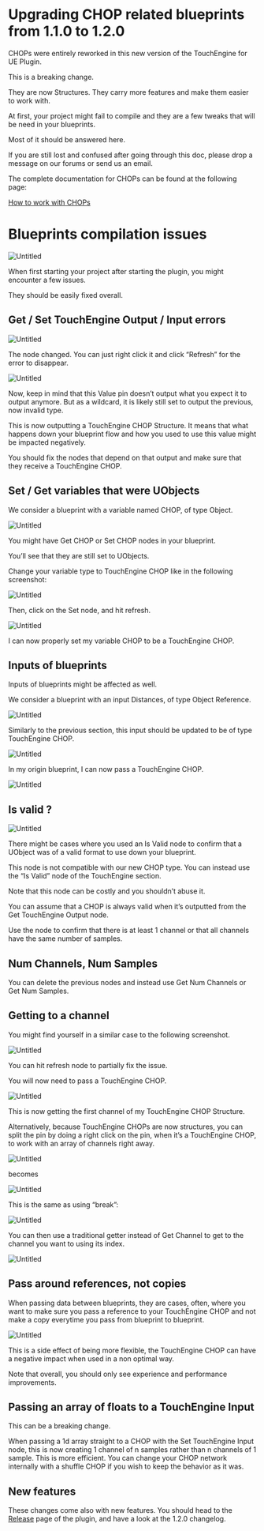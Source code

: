 # Upgrading CHOP related blueprints from 1.1.0 to 1.2.0

CHOPs were entirely reworked in this new version of the TouchEngine for UE Plugin.

This is a breaking change.

They are now Structures. They carry more features and make them easier to work with.

At first, your project might fail to compile and they are a few tweaks that will be need in your blueprints.

Most of it should be answered here.

If you are still lost and confused after going through this doc, please drop a message on our forums or send us an email.

The complete documentation for CHOPs can be found at the following page:

[How to work with CHOPs](work-with-CHOPs.md)

# Blueprints compilation issues

![Untitled](../assets/how-tos-upgrade-1.1.0-to-1.2.0/Untitled.png)

When first starting your project after starting the plugin, you might encounter a few issues.

They should be easily fixed overall.

## Get / Set TouchEngine Output / Input errors

![Untitled](../assets/how-tos-upgrade-1.1.0-to-1.2.0/Untitled%201.png)

The node changed. You can just right click it and click “Refresh” for the error to disappear.

![Untitled](../assets/how-tos-upgrade-1.1.0-to-1.2.0/Untitled%202.png)

Now, keep in mind that this Value pin doesn’t output what you expect it to output anymore. But as a wildcard, it is likely still set to output the previous, now invalid type.

This is now outputting a TouchEngine CHOP Structure. It means that what happens down your blueprint flow and how you used to use this value might be impacted negatively.

You should fix the nodes that depend on that output and make sure that they receive a TouchEngine CHOP.

## Set / Get variables that were UObjects

We consider a blueprint with a variable named CHOP, of type Object.

![Untitled](../assets/how-tos-upgrade-1.1.0-to-1.2.0/Untitled%203.png)

You might have Get CHOP or Set CHOP nodes in your blueprint.

You’ll see that they are still set to UObjects.

Change your variable type to TouchEngine CHOP like in the following screenshot:

![Untitled](../assets/how-tos-upgrade-1.1.0-to-1.2.0/Untitled%204.png)

Then, click on the Set node, and hit refresh.

![Untitled](../assets/how-tos-upgrade-1.1.0-to-1.2.0/Untitled%205.png)

I can now properly set my variable CHOP to be a TouchEngine CHOP.

## Inputs of blueprints

Inputs of blueprints might be affected as well.

We consider a blueprint with an input Distances, of type Object Reference.

![Untitled](../assets/how-tos-upgrade-1.1.0-to-1.2.0/Untitled%206.png)

Similarly to the previous section, this input should be updated to be of type TouchEngine CHOP.

![Untitled](../assets/how-tos-upgrade-1.1.0-to-1.2.0/Untitled%207.png)

In my origin blueprint, I can now pass a TouchEngine CHOP.

![Untitled](../assets/how-tos-upgrade-1.1.0-to-1.2.0/Untitled%208.png)

## Is valid ?

![Untitled](../assets/how-tos-upgrade-1.1.0-to-1.2.0/Untitled%209.png)

There might be cases where you used an Is Valid node to confirm that a UObject was of a valid format to use down your blueprint.

This node is not compatible with our new CHOP type. You can instead use the “Is Valid” node of the TouchEngine section.

Note that this node can be costly and you shouldn’t abuse it.

You can assume that a CHOP is always valid when it’s outputted from the Get TouchEngine Output node.

Use the node to confirm that there is at least 1 channel or that all channels have the same number of samples.

## Num Channels, Num Samples

You can delete the previous nodes and instead use Get Num Channels or Get Num Samples.

## Getting to a channel

You might find yourself in a similar case to the following screenshot.

![Untitled](../assets/how-tos-upgrade-1.1.0-to-1.2.0/Untitled%2010.png)

You can hit refresh node to partially fix the issue.

You will now need to pass a TouchEngine CHOP.

![Untitled](../assets/how-tos-upgrade-1.1.0-to-1.2.0/Untitled%2011.png)

This is now getting the first channel of my TouchEngine CHOP Structure.

Alternatively, because TouchEngine CHOPs are now structures, you can split the pin by doing a right click on the pin, when it’s a TouchEngine CHOP, to work with an array of channels right away.

![Untitled](../assets/how-tos-upgrade-1.1.0-to-1.2.0/Untitled%2012.png)

becomes

![Untitled](../assets/how-tos-upgrade-1.1.0-to-1.2.0/Untitled%2013.png)

This is the same as using “break”:

![Untitled](../assets/how-tos-upgrade-1.1.0-to-1.2.0/Untitled%2014.png)

You can then use a traditional getter instead of Get Channel to get to the channel you want to using its index.

![Untitled](../assets/how-tos-upgrade-1.1.0-to-1.2.0/Untitled%2015.png)

## Pass around references, not copies

When passing data between blueprints, they are cases, often, where you want to make sure you pass a reference to your TouchEngine CHOP and not make a copy everytime you pass from blueprint to blueprint.

![Untitled](../assets/how-tos-upgrade-1.1.0-to-1.2.0/Untitled%2016.png)

This is a side effect of being more flexible, the TouchEngine CHOP can have a negative impact when used in a non optimal way.

Note that overall, you should only see experience and performance improvements.

## Passing an array of floats to a TouchEngine Input

This can be a breaking change.

When passing a 1d array straight to a CHOP with the Set TouchEngine Input node, this is now creating 1 channel of n samples rather than n channels of 1 sample. This is more efficient. You can change your CHOP network internally with a shuffle CHOP if you wish to keep the behavior as it was. 

## New features

These changes come also with new features. You should head to the [Release](https://github.com/TouchDesigner/TouchEngine-UE/releases) page of the plugin, and have a look at the 1.2.0 changelog.